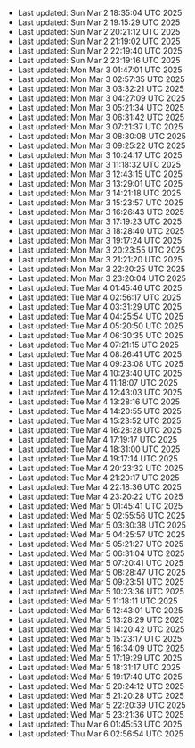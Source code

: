 
- Last updated: Sun Mar  2 18:35:04 UTC 2025
- Last updated: Sun Mar  2 19:15:29 UTC 2025
- Last updated: Sun Mar  2 20:21:12 UTC 2025
- Last updated: Sun Mar  2 21:19:02 UTC 2025
- Last updated: Sun Mar  2 22:19:40 UTC 2025
- Last updated: Sun Mar  2 23:19:16 UTC 2025
- Last updated: Mon Mar  3 01:47:01 UTC 2025
- Last updated: Mon Mar  3 02:57:35 UTC 2025
- Last updated: Mon Mar  3 03:32:21 UTC 2025
- Last updated: Mon Mar  3 04:27:09 UTC 2025
- Last updated: Mon Mar  3 05:21:34 UTC 2025
- Last updated: Mon Mar  3 06:31:42 UTC 2025
- Last updated: Mon Mar  3 07:21:37 UTC 2025
- Last updated: Mon Mar  3 08:30:08 UTC 2025
- Last updated: Mon Mar  3 09:25:22 UTC 2025
- Last updated: Mon Mar  3 10:24:17 UTC 2025
- Last updated: Mon Mar  3 11:18:32 UTC 2025
- Last updated: Mon Mar  3 12:43:15 UTC 2025
- Last updated: Mon Mar  3 13:29:01 UTC 2025
- Last updated: Mon Mar  3 14:21:18 UTC 2025
- Last updated: Mon Mar  3 15:23:57 UTC 2025
- Last updated: Mon Mar  3 16:26:43 UTC 2025
- Last updated: Mon Mar  3 17:19:23 UTC 2025
- Last updated: Mon Mar  3 18:28:40 UTC 2025
- Last updated: Mon Mar  3 19:17:24 UTC 2025
- Last updated: Mon Mar  3 20:23:55 UTC 2025
- Last updated: Mon Mar  3 21:21:20 UTC 2025
- Last updated: Mon Mar  3 22:20:25 UTC 2025
- Last updated: Mon Mar  3 23:20:04 UTC 2025
- Last updated: Tue Mar  4 01:45:46 UTC 2025
- Last updated: Tue Mar  4 02:56:17 UTC 2025
- Last updated: Tue Mar  4 03:31:29 UTC 2025
- Last updated: Tue Mar  4 04:25:54 UTC 2025
- Last updated: Tue Mar  4 05:20:50 UTC 2025
- Last updated: Tue Mar  4 06:30:35 UTC 2025
- Last updated: Tue Mar  4 07:21:15 UTC 2025
- Last updated: Tue Mar  4 08:26:41 UTC 2025
- Last updated: Tue Mar  4 09:23:08 UTC 2025
- Last updated: Tue Mar  4 10:23:40 UTC 2025
- Last updated: Tue Mar  4 11:18:07 UTC 2025
- Last updated: Tue Mar  4 12:43:03 UTC 2025
- Last updated: Tue Mar  4 13:28:16 UTC 2025
- Last updated: Tue Mar  4 14:20:55 UTC 2025
- Last updated: Tue Mar  4 15:23:52 UTC 2025
- Last updated: Tue Mar  4 16:28:28 UTC 2025
- Last updated: Tue Mar  4 17:19:17 UTC 2025
- Last updated: Tue Mar  4 18:31:00 UTC 2025
- Last updated: Tue Mar  4 19:17:14 UTC 2025
- Last updated: Tue Mar  4 20:23:32 UTC 2025
- Last updated: Tue Mar  4 21:20:17 UTC 2025
- Last updated: Tue Mar  4 22:18:36 UTC 2025
- Last updated: Tue Mar  4 23:20:22 UTC 2025
- Last updated: Wed Mar  5 01:45:41 UTC 2025
- Last updated: Wed Mar  5 02:55:56 UTC 2025
- Last updated: Wed Mar  5 03:30:38 UTC 2025
- Last updated: Wed Mar  5 04:25:57 UTC 2025
- Last updated: Wed Mar  5 05:21:27 UTC 2025
- Last updated: Wed Mar  5 06:31:04 UTC 2025
- Last updated: Wed Mar  5 07:20:41 UTC 2025
- Last updated: Wed Mar  5 08:28:47 UTC 2025
- Last updated: Wed Mar  5 09:23:51 UTC 2025
- Last updated: Wed Mar  5 10:23:36 UTC 2025
- Last updated: Wed Mar  5 11:18:11 UTC 2025
- Last updated: Wed Mar  5 12:43:01 UTC 2025
- Last updated: Wed Mar  5 13:28:29 UTC 2025
- Last updated: Wed Mar  5 14:20:42 UTC 2025
- Last updated: Wed Mar  5 15:23:17 UTC 2025
- Last updated: Wed Mar  5 16:34:09 UTC 2025
- Last updated: Wed Mar  5 17:19:29 UTC 2025
- Last updated: Wed Mar  5 18:31:17 UTC 2025
- Last updated: Wed Mar  5 19:17:40 UTC 2025
- Last updated: Wed Mar  5 20:24:12 UTC 2025
- Last updated: Wed Mar  5 21:20:28 UTC 2025
- Last updated: Wed Mar  5 22:20:39 UTC 2025
- Last updated: Wed Mar  5 23:21:36 UTC 2025
- Last updated: Thu Mar  6 01:45:53 UTC 2025
- Last updated: Thu Mar  6 02:56:54 UTC 2025
